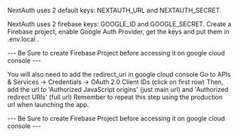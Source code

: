 NextAuth uses 2 default keys: NEXTAUTH_URL and NEXTAUTH_SECRET.

NextAuth uses 2 firebase keys: GOOGLE_ID and GOOGLE_SECRET.
Create a Firebase project, enable Google Auth Provider, get the keys and put them in .env.local .

--- Be Sure to create Firebase Project before accessing it on google cloud console ---

You will also need to add the redirect_uri in google cloud console
Go to APIs & Services -> Credentials -> OAuth 2.0 Client IDs (click on first row)
Then, add the url to 'Authorized JavaScript origins' (just main url) and 'Authorized redirect URIs' (full url)
Remember to repeat this step using the production url when launching the app.

--- Be Sure to create Firebase Project before accessing it on google cloud console ---
